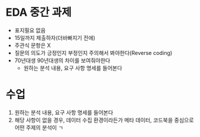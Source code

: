 


# EDA 중간 과제
* 표지필요 없음
* 15일까지 제출하자(더바빠지기 전에)
* 주관식 문항은 X
* 질문의 의도가 긍정인지 부정인지 주의해서 봐야한다(Reverse coding)
* 70년대생 90년대생의 차이를 보여줘야한다
	* 원하는 분석 내용, 요구 사항 명세를 들어본다


# 수업
1. 원하는 분석 내용, 요구 사항 명세를 들어본다
2. 해당 사항이 없을 경우,
데이터 수집 환경이라든가 메타 데이터, 코드북을 중심으로 어떤 주제의 분석이 ㄱ
<!--stackedit_data:
eyJoaXN0b3J5IjpbLTE4MjEyOTE2NjksNzMwOTk4MTE2XX0=
-->
